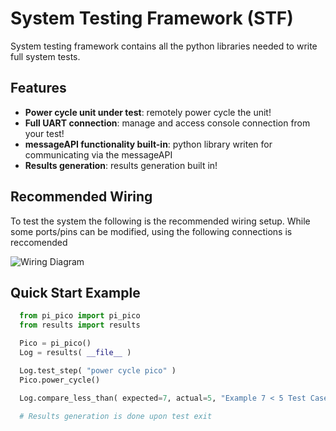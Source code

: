 # System Testing Framework (STF)

System testing framework contains all the python libraries needed to write full system tests.

## Features

- **Power cycle unit under test**: remotely power cycle the unit! 
- **Full UART connection**: manage and access console connection from your test!
- **messageAPI functionality built-in**: python library writen for communicating via the messageAPI
- **Results generation**: results generation built in!

## Recommended Wiring
To test the system  the following is the recommended wiring setup. While some ports/pins can be modified, using the following connections is reccomended

![Wiring Diagram](https://i.imgur.com/6F9yapH.png)

## Quick Start Example

```python
  from pi_pico import pi_pico
  from results import results

  Pico = pi_pico()
  Log = results( __file__ )

  Log.test_step( "power cycle pico" )
  Pico.power_cycle()

  Log.compare_less_than( expected=7, actual=5, "Example 7 < 5 Test Case" )

  # Results generation is done upon test exit
```
